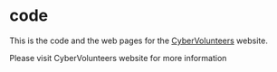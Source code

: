 # code
This is the code and the web pages for the [CyberVolunteers](http://cybervolunteers.org.uk/ "CyberVolunteers Homepage") website.

Please visit CyberVolunteers website for more information
